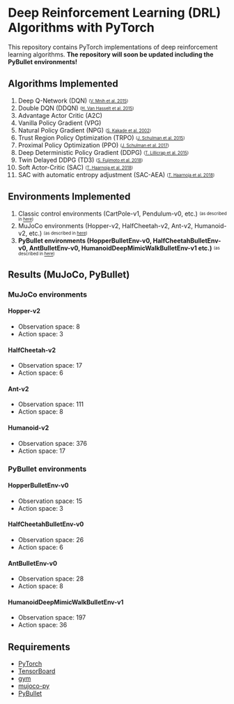 # Deep Reinforcement Learning (DRL) Algorithms with PyTorch

This repository contains PyTorch implementations of deep reinforcement learning algorithms. **The repository will soon be updated including the PyBullet environments!**

## Algorithms Implemented

1. Deep Q-Network (DQN) <sub><sup> ([V. Mnih et al. 2015](https://storage.googleapis.com/deepmind-media/dqn/DQNNaturePaper.pdf)) </sup></sub>
2. Double DQN (DDQN) <sub><sup> ([H. Van Hasselt et al. 2015](https://arxiv.org/abs/1509.06461)) </sup></sub>
3. Advantage Actor Critic (A2C)
4. Vanilla Policy Gradient (VPG)
5. Natural Policy Gradient (NPG) <sub><sup> ([S. Kakade et al. 2002](http://papers.nips.cc/paper/2073-a-natural-policy-gradient.pdf)) </sup></sub>
6. Trust Region Policy Optimization (TRPO) <sub><sup> ([J. Schulman et al. 2015](https://arxiv.org/abs/1502.05477)) </sup></sub>
7. Proximal Policy Optimization (PPO) <sub><sup> ([J. Schulman et al. 2017](https://arxiv.org/abs/1707.06347)) </sup></sub>
8. Deep Deterministic Policy Gradient (DDPG) <sub><sup> ([T. Lillicrap et al. 2015](https://arxiv.org/abs/1509.02971)) </sup></sub>
9. Twin Delayed DDPG (TD3) <sub><sup> ([S. Fujimoto et al. 2018](https://arxiv.org/abs/1802.09477)) </sup></sub>
10. Soft Actor-Critic (SAC) <sub><sup> ([T. Haarnoja et al. 2018](https://arxiv.org/abs/1801.01290)) </sup></sub>
11. SAC with automatic entropy adjustment (SAC-AEA) <sub><sup> ([T. Haarnoja et al. 2018](https://arxiv.org/abs/1812.05905)) </sup></sub>

## Environments Implemented

1. Classic control environments (CartPole-v1, Pendulum-v0, etc.) <sub><sup> (as described in [here](https://gym.openai.com/envs/#classic_control)) </sup></sub>
2. MuJoCo environments (Hopper-v2, HalfCheetah-v2, Ant-v2, Humanoid-v2, etc.) <sub><sup> (as described in [here](https://gym.openai.com/envs/#mujoco)) </sup></sub>
3. **PyBullet environments (HopperBulletEnv-v0, HalfCheetahBulletEnv-v0, AntBulletEnv-v0, HumanoidDeepMimicWalkBulletEnv-v1 etc.)** <sub><sup> (as described in [here](https://github.com/bulletphysics/bullet3/tree/master/examples/pybullet/gym/pybullet_envs)) </sup></sub>

## Results (MuJoCo, PyBullet)

### MuJoCo environments

#### Hopper-v2

- Observation space: 8
- Action space: 3

#### HalfCheetah-v2

- Observation space: 17
- Action space: 6

#### Ant-v2

- Observation space: 111
- Action space: 8

#### Humanoid-v2

- Observation space: 376
- Action space: 17

### PyBullet environments

#### HopperBulletEnv-v0

- Observation space: 15
- Action space: 3

#### HalfCheetahBulletEnv-v0

- Observation space: 26
- Action space: 6

#### AntBulletEnv-v0

- Observation space: 28
- Action space: 8

#### HumanoidDeepMimicWalkBulletEnv-v1

- Observation space: 197
- Action space: 36

## Requirements

- [PyTorch](https://pytorch.org)
- [TensorBoard](https://pytorch.org/docs/stable/tensorboard.html)
- [gym](https://github.com/openai/gym)
- [mujoco-py](https://github.com/openai/mujoco-py)
- [PyBullet](https://pybullet.org/wordpress/)


